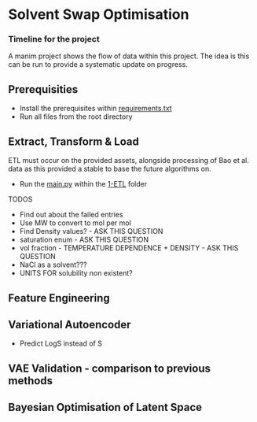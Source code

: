 # Solvent Swap Optimisation

### Timeline for the project

A manim project shows the flow of data within this project. The idea is this can be run to provide a systematic update on progress.

## Prerequisities 
- Install the prerequisites within [requirements.txt](requirements.txt)
- Run all files from the root directory

## Extract, Transform & Load

ETL must occur on the provided assets, alongside processing of Bao et al. data as this provided a stable to base the future algorithms on. 

- Run the [main.py](src/1-ETL/main.py) within the [1-ETL](src/1-ETL/) folder

TODOS
- Find out about the failed entries
- Use MW to convert to mol per mol
- Find Density values? - ASK THIS QUESTION
- saturation enum - ASK THIS QUESTION
- vol fraction - TEMPERATURE DEPENDENCE + DENSITY - ASK THIS QUESTION
- NaCl as a solvent??? 
- UNITS FOR solubility non existent?


## Feature Engineering

## Variational Autoencoder

- Predict LogS instead of S

## VAE Validation - comparison to previous methods

## Bayesian Optimisation of Latent Space

